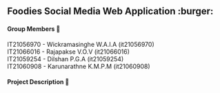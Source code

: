 ## Foodies Social Media Web Application :burger:

#### Group Members :eyes:
IT21056970 - Wickramasinghe W.A.I.A (it21056970)<br>
IT21066016 - Rajapakse V.O.V (it21066016)<br>
IT21059254 - Dilshan P.G.A (it21059254)<br>
IT21060908 - Karunarathne K.M.P.M (it21060908)<br>

#### Project Description :eyes:
